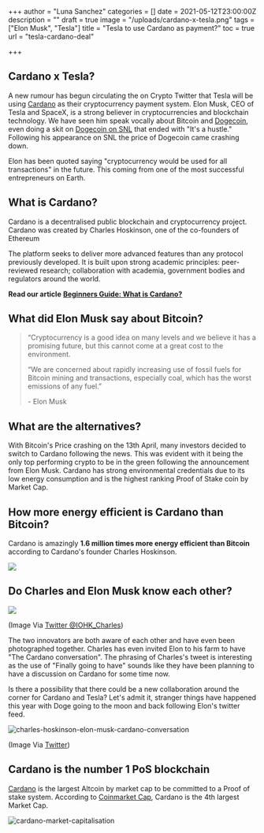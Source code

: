 +++
author = "Luna Sanchez"
categories = []
date = 2021-05-12T23:00:00Z
description = ""
draft = true
image = "/uploads/cardano-x-tesla.png"
tags = ["Elon Musk", "Tesla"]
title = "Tesla to use Cardano as payment?"
toc = true
url = "tesla-cardano-deal"

+++
## Cardano x Tesla? 

A new rumour has begun circulating the on Crypto Twitter that Tesla will be using [Cardano](/link/buy-cardano) as their cryptocurrency payment system. Elon Musk, CEO of Tesla and SpaceX, is a strong believer in cryptocurrencies and blockchain technology.  We have seen him speak vocally about Bitcoin and [Dogecoin](/link/buy-dogecoin), even doing a skit on [Dogecoin on SNL](https://www.bloomberg.com/opinion/articles/2021-05-10/dogecoin-and-elon-musk-on-snl-it-s-a-hustle-but-it-s-the-people-s-hustle) that ended with "It's a hustle."  Following his appearance on SNL the price of Dogecoin came crashing down.

Elon has been quoted saying "cryptocurrency would be used for all transactions" in the future. This coming from one of the most successful entrepreneurs on Earth.

## What is Cardano?

Cardano is a decentralised public blockchain and cryptocurrency project. Cardano was created by Charles Hoskinson, one of the co-founders of Ethereum

The platform seeks to deliver more advanced features than any protocol previously developed. It is built upon strong academic principles: peer-reviewed research; collaboration with academia, government bodies and regulators around the world.

**Read our article** [**Beginners Guide: What is Cardano?**](https://cryptotravellers.com/what-is-cardano-ada-beginners-guide/)

## What did Elon Musk say about Bitcoin?

> “Cryptocurrency is a good idea on many levels and we believe it has a promising future, but this cannot come at a great cost to the environment.
>
> “We are concerned about rapidly increasing use of fossil fuels for Bitcoin mining and transactions, especially coal, which has the worst emissions of any fuel.”
>
> \- Elon Musk

## What are the alternatives?

With Bitcoin's Price crashing on the 13th April, many investors decided to switch to Cardano following the news.  This was evident with it being the only top performing crypto to be in the green following the announcement from Elon Musk.  Cardano has strong environmental credentials due to its low energy consumption and is the highest ranking Proof of Stake coin by Market Cap.

## How more energy efficient is Cardano than Bitcoin?

Cardano is amazingly **1.6 million times more energy efficient than Bitcoin** according to Cardano's founder Charles Hoskinson.

![](/uploads/cardano-ceo-energy-efficient-than-bitcoin.png)

## Do Charles and Elon Musk know each other?

![](/uploads/dhcnwy7vqaeh3tv-1.jpg)

(Image Via [Twitter @IOHK_Charles](https://twitter.com/iohk_charles/status/1013494381884551168))

The two innovators are both aware of each other and have even been photographed together. Charles has even invited Elon to his farm to have "The Cardano conversation".  The phrasing of Charles's tweet is interesting as the use of "Finally going to have" sounds like they have been planning to have a discussion on Cardano for some time now.

Is there a possibility that there could be a new collaboration around the corner for Cardano and Tesla?  Let's admit it, stranger things have happened this year with Doge going to the moon and back following Elon's twitter feed.

![charles-hoskinson-elon-musk-cardano-conversation](/uploads/charleshoskinson-cardano-conversation.png)

(Image Via [Twitter](https://twitter.com/IOHK_Charles/status/1392847569961766913))

## Cardano is the number 1 PoS blockchain

[Cardano](/link/buy-cardano) is the largest Altcoin by market cap to be committed to a Proof of stake system.  According to [Coinmarket Cap](https://coinmarketcap.com/), Cardano is the 4th largest Market Cap.

![cardano-market-capitalisation](/uploads/cardano-4th-market-cap.png)